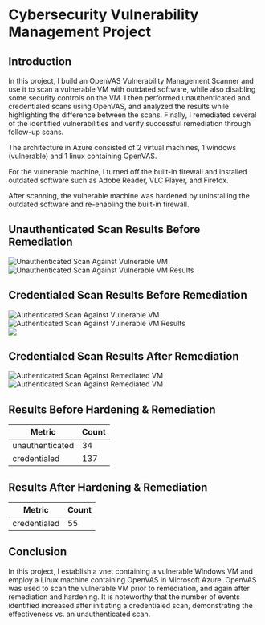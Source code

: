 # Cybersecurity Vulnerability Management Project

## Introduction

In this project, I build an OpenVAS Vulnerability Management Scanner and use it to scan a vulnerable VM with outdated software, while also disabling some security controls on the VM. I then performed unauthenticated and credentialed scans using OpenVAS, and analyzed the results while highlighting the difference between the scans. Finally, I remediated several of the identified vulnerabilities and verify successful remediation through follow-up scans.

<!--
Set up a secure Azure network with an OpenVAS Vulnerability Management Scanner VM.
Developed a vulnerable Windows 10 VM, featuring outdated software and disabled security controls.
Performed unauthenticated and credentialed vulnerability scans using OpenVAS.
Analyzed scan results, highlighting the difference between unauthenticated and credentialed scans.
Remediated identified vulnerabilities, verified successful remediation through subsequent scans.
Created a list of remediable vulnerabilities to simulate realistic vulnerability remediation scenarios.
-->

The architecture in Azure consisted of 2 virtual machines, 1 windows (vulnerable) and 1 linux containing OpenVAS.

For the vulnerable machine, I turned off the built-in firewall and installed outdated software such as Adobe Reader, VLC Player, and Firefox.

After scanning, the vulnerable machine was hardened by uninstalling the outdated software and re-enabling the built-in firewall.

## Unauthenticated Scan Results Before Remediation
![Unauthenticated Scan Against Vulnerable VM](https://github.com/kenonsteward/openVAS-Vuln/assets/90296943/bfce0a20-cff2-42ce-bc76-e25a7482c3c3">)<br>
![Unauthenticated Scan Against Vulnerable VM Results](https://github.com/kenonsteward/openVAS-Vuln/assets/90296943/b292338b-e145-4d1d-a754-df8d729e6787">)<br>





## Credentialed Scan Results Before Remediation
![Authenticated Scan Against Vulnerable VM](https://github.com/kenonsteward/openVAS-Vuln/assets/90296943/ba0b57a3-a86c-41d9-b6b3-fb36188916d2">)<br>
![Authenticated Scan Against Vulnerable VM Results](https://github.com/kenonsteward/openVAS-Vuln/assets/90296943/c6a09f67-6d6d-4a74-891e-78ddb003f705">)<br>
![](https://github.com/kenonsteward/openVAS-Vuln/assets/90296943/7dd6e8c8-1d16-4752-862b-dfbe72571245">)<br>






## Credentialed Scan Results After Remediation
![Authenticated Scan Against Remediated VM](https://github.com/kenonsteward/openVAS-Vuln/assets/90296943/e11ac504-3705-48c6-9ff2-ee803046d945">)<br>
![Authenticated Scan Against Remediated VM](https://github.com/kenonsteward/openVAS-Vuln/assets/90296943/6df36607-ea74-46c4-b52f-27fe0ae61e9b">)<br>


<!--
As shown in the images, the unauthenticated scan gathers 34 items vs. the credentialed scan resulting in 137 items.

In the credentialed scan after remediation results in 55 items on the report.

-->



## Results Before Hardening & Remediation
<!--
The following shows the metrics prior to hardening and remediation:
-->

| Metric                                                         | Count
| ------------------------                                       | -----
| unauthenticated                                                | 34
| credentialed                                                   | 137


<!--## Attack Maps After Hardening / Security Controls

```All map queries actually returned no results due to no instances of malicious activity for the 24 hour period after hardening.```
-->
## Results After Hardening & Remediation
<!--
The following table shows the metrics after hardening and remediation:
-->
| Metric                                                         | Count 
| ------------------------                                       | -----
| credentialed                                                   | 55

## Conclusion
In this project, I establish a vnet containing a vulnerable Windows VM and employ a Linux machine containing OpenVAS in Microsoft Azure. OpenVAS was used to scan the vulnerable VM prior to remediation, and again after remediation and hardening. It is noteworthy that the number of events identified increased after initiating a credentialed scan, demonstrating the effectiveness vs. an unauthenticated scan.
<!--
In this project, a mini honeynet was constructed in Microsoft Azure and log sources were integrated into a Log Analytics workspace. Microsoft Sentinel was employed to trigger alerts and create incidents based on the ingested logs. Additionally, metrics were measured in the insecure environment before security controls were applied, and then again after implementing security measures. It is noteworthy that the number of security events and incidents were drastically reduced after the security controls were applied, demonstrating their effectiveness.

It is worth noting that if the resources within the network were heavily utilized by regular users, it is likely that more security events and alerts may have been generated within the 24-hour period following the implementation of the security controls.
-->
